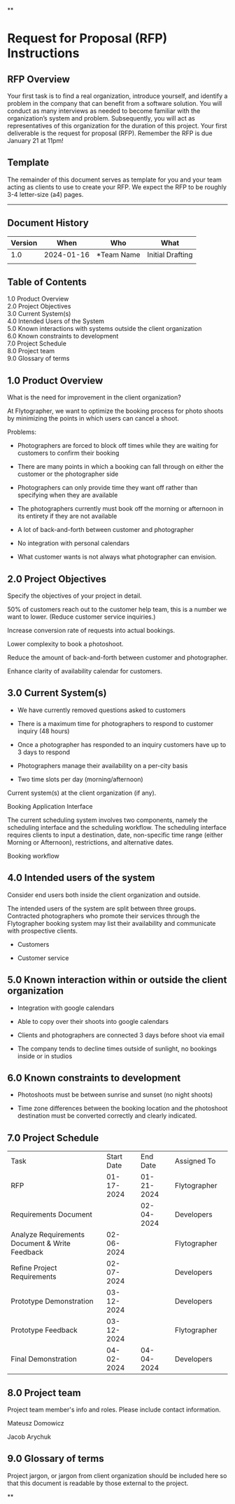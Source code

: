 **

# Request for Proposal (RFP) Instructions

## RFP Overview

Your first task is to find a real organization, introduce yourself, and identify a problem in the company that can benefit from a software solution. You will conduct as many interviews as needed to become familiar with the organization’s system and problem. Subsequently, you will act as representatives of this organization for the duration of this project. Your first deliverable is the request for proposal (RFP). Remember the RFP is due January 21 at 11pm!

## Template

The remainder of this document serves as template for you and your team acting as clients to use to create your RFP. We expect the RFP to be roughly 3-4 letter-size (a4) pages.

---

## Document History
| Version | When | Who | What |
| ---- | ---- | ---- | ---- |
| 1.0 | 2024-01-16 | *Team Name | Initial Drafting |
|  |  |  |  |

## Table of Contents

1.0 Product Overview  
2.0 Project Objectives  
3.0 Current System(s)  
4.0 Intended Users of the System  
5.0 Known interactions with systems outside the client organization  
6.0 Known constraints to development  
7.0 Project Schedule  
8.0 Project team  
9.0 Glossary of terms

## 1.0 Product Overview

What is the need for improvement in the client organization?

At Flytographer, we want to optimize the booking process for photo shoots by minimizing the points in which users can cancel a shoot. 

Problems:

- Photographers are forced to block off times while they are waiting for customers to confirm their booking
    
- There are many points in which a booking can fall through on either the customer or the photographer side
    
- Photographers can only provide time they want off rather than specifying when they are available
    
- The photographers currently must book off the morning or afternoon in its entirety if they are not available
    
- A lot of back-and-forth between customer and photographer
    
- No integration with personal calendars
    
- What customer wants is not always what photographer can envision.
    

## 2.0 Project Objectives

Specify the objectives of your project in detail.

50% of customers reach out to the customer help team, this is a number we want to lower. (Reduce customer service inquiries.)

Increase conversion rate of requests into actual bookings.

Lower complexity to book a photoshoot.

Reduce the amount of back-and-forth between customer and photographer.

Enhance clarity of availability calendar for customers.

## 3.0 Current System(s)

- We have currently removed questions asked to customers
    
- There is a maximum time for photographers to respond to customer inquiry (48 hours)
    
- Once a photographer has responded to an inquiry customers have up to 3 days to respond
    
- Photographers manage their availability on a per-city basis
    
- Two time slots per day (morning/afternoon)
    

Current system(s) at the client organization (if any).

Booking Application Interface

The current scheduling system involves two components, namely the scheduling interface and the scheduling workflow. The scheduling interface requires clients to input a destination, date, non-specific time range (either Morning or Afternoon), restrictions, and alternative dates. 

Booking workflow

## 4.0 Intended users of the system

Consider end users both inside the client organization and outside.

The intended users of the system are split between three groups. Contracted photographers who promote their services through the Flytographer booking system may list their availability and communicate with prospective clients. 

- Customers
    
- Customer service
    

## 5.0 Known interaction within or outside the client organization

- Integration with google calendars
    
- Able to copy over their shoots into google calendars
    
- Clients and photographers are connected 3 days before shoot via email
    
- The company tends to decline times outside of sunlight, no bookings inside or in studios
    

## 6.0 Known constraints to development

- Photoshoots must be between sunrise and sunset (no night shoots)
    
- Time zone differences between the booking location and the photoshoot destination must be converted correctly and clearly indicated.
    

## 7.0 Project Schedule

|   |   |   |   |   |
|---|---|---|---|---|
|Task|Start Date|End Date|Assigned To||
|RFP|01-17-2024|01-21-2024|Flytographer||
|Requirements Document||02-04-2024|Developers||
|Analyze Requirements Document & Write Feedback|02-06-2024||Flytographer||
|Refine Project Requirements|02-07-2024||Developers||
|Prototype Demonstration|03-12-2024||Developers||
|Prototype Feedback|03-12-2024||Flytographer||
|Final Demonstration|04-02-2024|04-04-2024|Developers||

  

## 8.0 Project team

Project team member's info and roles. Please include contact information.

Mateusz Domowicz

Jacob Arychuk

## 9.0 Glossary of terms

Project jargon, or jargon from client organization should be included here so that this document is readable by those external to the project.

  
**
